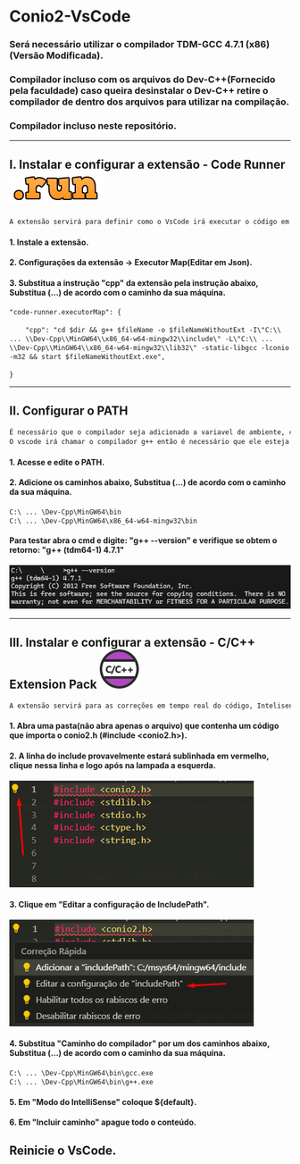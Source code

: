 # Conio2-VsCode
### Será necessário utilizar o compilador TDM-GCC 4.7.1 (x86) (Versão Modificada).
### Compilador incluso com os arquivos do Dev-C++(Fornecido pela faculdade) caso queira desinstalar o Dev-C++ retire o compilador de dentro dos arquivos para utilizar na compilação.
### Compilador incluso neste repositório.

*** 

## I. Instalar e configurar a extensão - Code Runner <a href="https://marketplace.visualstudio.com/items?itemName=formulahendry.code-runner"><img src = "https://github.com/mateus-sm/Images/blob/main/CodeRunner.png"></a>
```bash
A extensão servirá para definir como o VsCode irá executar o código em questão, nesse caso será configurado para arquivos .cpp
```
#### 1. Instale a extensão.
#### 2. Configurações da extensão -> Executor Map(Editar em Json).
#### 3. Substitua a instrução "cpp" da extensão pela instrução abaixo, Substitua (...) de acordo com o caminho da sua máquina.

    "code-runner.executorMap": {  

        "cpp": "cd $dir && g++ $fileName -o $fileNameWithoutExt -I\"C:\\ ... \\Dev-Cpp\\MinGW64\\x86_64-w64-mingw32\\include\" -L\"C:\\ ... \\Dev-Cpp\\MinGW64\\x86_64-w64-mingw32\\lib32\" -static-libgcc -lconio -m32 && start $fileNameWithoutExt.exe",  

    }

***
 
## II. Configurar o PATH
```bash
É necessário que o compilador seja adicionado a variavel de ambiente, caso já exista outro é necessária remoção.
O vscode irá chamar o compilador g++ então é necessário que ele esteja no PATH.
```
#### 1. Acesse e edite o PATH.
#### 2. Adicione os caminhos abaixo, Substitua (...) de acordo com o caminho da sua máquina.

    C:\ ... \Dev-Cpp\MinGW64\bin
    C:\ ... \Dev-Cpp\MinGW64\x86_64-w64-mingw32\bin

#### Para testar abra o cmd e digite: "g++ --version" e verifique se obtem o retorno: "g++ (tdm64-1) 4.7.1"
![CMD](https://github.com/mateus-sm/Images/blob/main/cmd.png)

***

## III. Instalar e configurar a extensão - C/C++ Extension Pack <a href="https://marketplace.visualstudio.com/items?itemName=ms-vscode.cpptools-extension-pack"><img src = "https://github.com/mateus-sm/Images/blob/main/C-C%2B%2B.png" width = "70"></a>
```bash
A extensão servirá para as correções em tempo real do código, Intelisense.
```  
#### 1. Abra uma pasta(não abra apenas o arquivo) que contenha um código que importa o conio2.h (#include <conio2.h>).
#### 2. A linha do include provavelmente estará sublinhada em vermelho, clique nessa linha e logo após na lampada a esquerda.
![Imagem Demonstração](https://github.com/mateus-sm/Images/blob/main/IncludePath.png) 
#### 3. Clique em "Editar a configuração de IncludePath".
![Imagem Demonstração](https://github.com/mateus-sm/Images/blob/main/IncludePath2.png)
#### 4. Substitua "Caminho do compilador" por um dos caminhos abaixo, Substitua (...) de acordo com o caminho da sua máquina.

    C:\ ... \Dev-Cpp\MinGW64\bin\gcc.exe 
    C:\ ... \Dev-Cpp\MinGW64\bin\g++.exe 
    
 #### 5. Em "Modo do IntelliSense" coloque ${default}.
 #### 6. Em "Incluir caminho" apague todo o conteúdo.
 
 ## Reinicie o VsCode.
 
